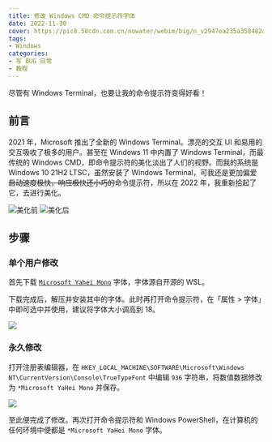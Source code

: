 ```yaml
---
title: 修改 Windows CMD 命令提示符字体
date: 2022-11-30
cover: https://pic8.58cdn.com.cn/nowater/webim/big/n_v2947ea235a358482a97ac2cad1e1a990e.png
tags:
- Windows
categories:
- 写 BUG 日常
- 教程
---
```

尽管有 Windows Terminal，也要让我的命令提示符变得好看！
<!--more-->

## 前言

2021 年，Microsoft 推出了全新的 Windows Terminal。漂亮的交互 UI 和易用的交互吸收了极多的用户。甚至在 Windows 11 中内置了 Windows Terminal，而最传统的 Windows CMD，即命令提示符的美化淡出了人们的视野。而我的系统是 Windows 10 21H2 LTSC，虽然安装了 Windows Terminal，可我还是更加偏爱~~启动速度极快，响应极快还小巧的~~命令提示符，所以在 2022 年，我重新拾起了它，去进行美化。

![美化前](https://pic5.58cdn.com.cn/nowater/webim/big/n_v274212ca2986d482283b8499501292a79.png)
![美化后](https://pic5.58cdn.com.cn/nowater/webim/big/n_v22e7b9f60710f4d7d91adaf91299ca835.png)

## 步骤

### 单个用户修改

首先下载 [`Microsoft Yahei Mono`](https://github.com/Microsoft/BashOnWindows/files/1362006/Microsoft.YaHei.Mono.zip) 字体，字体源自开源的 WSL。

下载完成后，解压并安装其中的字体。此时再打开命令提示符，在「属性 > 字体」中即可选中并使用，建议将字体大小调高到 18。

![](https://pic5.58cdn.com.cn/nowater/webim/big/n_v26c4546b7fa014f4bb32dc70f6da6e550.png)

### 永久修改

打开注册表编辑器，在 `HKEY_LOCAL_MACHINE\SOFTWARE\Microsoft\Windows NT\CurrentVersion\Console\TrueTypeFont` 中编辑 `936` 字符串，将数值数据修改为 `*Microsoft YaHei Mono` 并保存。

![](https://pic5.58cdn.com.cn/nowater/webim/big/n_v283dd8142946c45b387fb6f8a35c9faef.png)

至此便完成了修改。再次打开命令提示符和 Windows PowerShell，在计算机的任何环境中便都是 `*Microsoft YaHei Mono` 字体。
